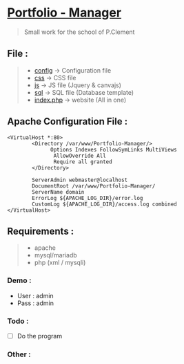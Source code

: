 # [Portfolio - Manager](https://portfolio-demo.pandeo.fr)
> Small work for the school of P.Clement

## File :<br />
> - [config](https://github.com/PandeoF1/Portfolio-Manager/tree/main/config) -> Configuration file <br />
> - [css](https://github.com/PandeoF1/Portfolio-Manager/tree/main/css) -> CSS file <br />
> - [js](https://github.com/PandeoF1/Portfolio-Manager/tree/main/js) -> JS file (Jquery & canvajs) <br />
> - [sql](https://github.com/PandeoF1/Portfolio-Manager/tree/main/sql) -> SQL file (Database template) <br />
> - [index.php](https://github.com/PandeoF1/Portfolio-Manager/blob/main/index.php) -> website (All in one)<br />

## Apache Configuration File :
```` 
<VirtualHost *:80>
        <Directory /var/www/Portfolio-Manager/>
              Options Indexes FollowSymLinks MultiViews
               AllowOverride All
               Require all granted
        </Directory>

        ServerAdmin webmaster@localhost
        DocumentRoot /var/www/Portfolio-Manager/
        ServerName domain
        ErrorLog ${APACHE_LOG_DIR}/error.log
        CustomLog ${APACHE_LOG_DIR}/access.log combined
</VirtualHost>
````
## Requirements :
 > - apache <br />
 > - mysql/mariadb <br />
 > - php (xml / mysqli)<br />

### Demo :
- User : admin
- Pass : admin

### Todo :
- [ ] Do the program

### Other :
